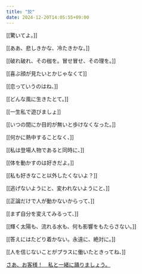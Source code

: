 ```yaml
---
title: "狡"
date: 2024-12-20T14:05:55+09:00
---
```

[[驚いてよ。]]


[[ああ、悲しきかな、冷たきかな。]]


[[破れ破れ、その枷を。冒せ冒せ、その理を。]]


[[喜ぶ顔が見たいとかじゃなくて]]


[[恋っていうのはね、]]


[[どんな風に生きたとて。]]


[[一生私で遊びましょ]]


[[いつの間にか目的が無いと歩けなくなった。]]


[[何かに熱中することなく、]]


[[私は登場人物であると同時に、]]


[[体を動かすのは好きだよ。]]


[[私も好きなこと以外したくないよ？]]


[[逃げないようにと、変われないようにと、]]


[[正論だけで人が動かないからって、]]


[[まず自分を変えてみるって、]]


[[輝く太陽も、流れる水も、何も影響をもたらさない。]]


[[答えにはたどり着かない。永遠に、絶対に。]]


[[人を信じないことがプラスに働いたときってね、]]



[さあ、お客様！　私と一緒に踊りましょう。](../さあ、お客様！　私と一緒に踊りましょう。.md)
